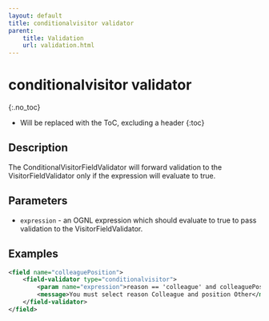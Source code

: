 ```yaml
---
layout: default
title: conditionalvisitor validator
parent:
    title: Validation
    url: validation.html
---
```


# conditionalvisitor validator
{:.no_toc}

* Will be replaced with the ToC, excluding a header
{:toc}

## Description

The ConditionalVisitorFieldValidator will forward validation to the VisitorFieldValidator only if the expression 
will evaluate to true.

## Parameters

- `expression` - an OGNL expression which should evaluate to true to pass validation to the VisitorFieldValidator.

## Examples

```xml
<field name="colleaguePosition">
    <field-validator type="conditionalvisitor">
        <param name="expression">reason == 'colleague' and colleaguePositionID == 'OTHER'</param>
        <message>You must select reason Colleague and position Other</message>
    </field-validator>
</field>
```
